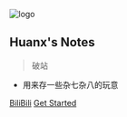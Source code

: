 <!-- _coverpage.md -->

![logo](https://ae01.alicdn.com/kf/He7baf644471040c89a0262504d56b7293.png)

## Huanx's Notes
> 破站

- 用来存一些杂七杂八的玩意

[BiliBili](https://space.bilibili.com/503842971)
[Get Started](./)